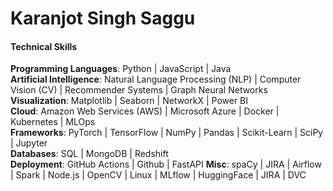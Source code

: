 # Karanjot Singh Saggu
#### Technical Skills
**Programming Languages**: Python | JavaScript | Java <br>
**Artificial Intelligence**: Natural Language Processing (NLP) | Computer Vision (CV) | Recommender Systems | Graph Neural Networks <br>
**Visualization**: Matplotlib | Seaborn | NetworkX | Power BI <br>
**Cloud**: Amazon Web Services (AWS) | Microsoft Azure | Docker | Kubernetes | MLOps <br>
**Frameworks**: PyTorch | TensorFlow | NumPy | Pandas | Scikit-Learn | SciPy | Jupyter <br>
**Databases**: SQL | MongoDB | Redshift <br>
**Deployment**: GitHub Actions | Github | FastAPI
**Misc**: spaCy | JIRA | Airflow | Spark | Node.js | OpenCV | Linux | MLflow | HuggingFace | JIRA | DVC <br>
